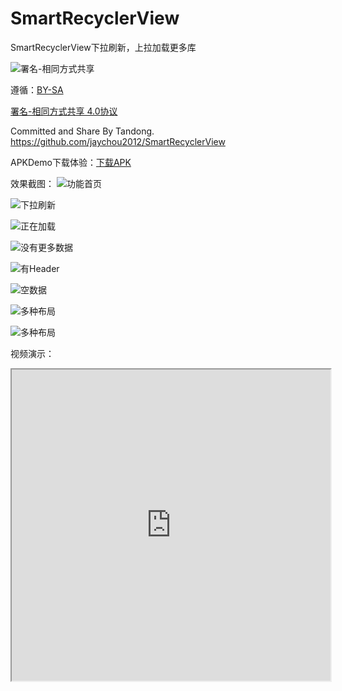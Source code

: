 # SmartRecyclerView
SmartRecyclerView下拉刷新，上拉加载更多库

![署名-相同方式共享](https://licensebuttons.net/l/by-sa/3.0/88x31.png)  
  
遵循：[BY-SA](https://creativecommons.org/licenses/by-nc-sa/4.0/)  

[署名-相同方式共享  4.0协议](https://creativecommons.org/licenses/by-sa/4.0/)  


Committed and Share By Tandong.
https://github.com/jaychou2012/SmartRecyclerView

APKDemo下载体验：[下载APK](https://github.com/zuichu/SmartRecyclerView/blob/master/app-debug.apk) 

效果截图：
![功能首页](https://github.com/zuichutech/Resource/blob/master/Screenshot_20170306-194034.png)  

![下拉刷新](https://github.com/zuichutech/Resource/blob/master/device-2017-03-06-194209.png)  

![正在加载](https://github.com/zuichutech/Resource/blob/master/device-2017-03-06-194244.png)  

![没有更多数据](https://github.com/zuichutech/Resource/blob/master/Screenshot_20170306-194112.png)  

![有Header](https://github.com/zuichutech/Resource/blob/master/device-2017-03-06-194319.png)  

![空数据](https://github.com/zuichutech/Resource/blob/master/device-2017-03-06-194331.png)  

![多种布局](https://github.com/zuichutech/Resource/blob/master/device-2017-03-06-194350.png)  

![多种布局](https://github.com/zuichutech/Resource/blob/master/device-2017-03-06-194350.png) 

视频演示：

<iframe height=498 width=510 src="https://github.com/zuichutech/Resource/blob/master/device-2017-03-06-194506.mp4">
